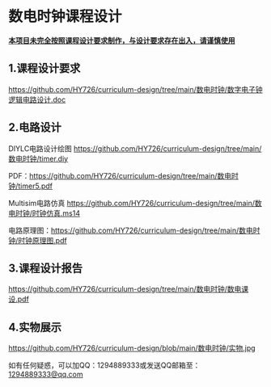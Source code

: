 # 数电时钟课程设计

<u>**本项目未完全按照课程设计要求制作，与设计要求存在出入，请谨慎使用**</u>

## 1.课程设计要求
https://github.com/HY726/curriculum-design/tree/main/数电时钟/数字电子钟逻辑电路设计.doc

## 2.电路设计

DIYLC电路设计绘图
https://github.com/HY726/curriculum-design/tree/main/数电时钟/timer.diy

PDF：https://github.com/HY726/curriculum-design/tree/main/数电时钟/timer5.pdf

Multisim电路仿真
https://github.com/HY726/curriculum-design/tree/main/数电时钟/时钟仿真.ms14

电路原理图：https://github.com/HY726/curriculum-design/tree/main/数电时钟/时钟原理图.pdf

## 3.课程设计报告
https://github.com/HY726/curriculum-design/tree/main/数电时钟/数电课设.pdf


## 4.实物展示
https://github.com/HY726/curriculum-design/blob/main/数电时钟/实物.jpg


如有任何疑惑，可以加QQ：1294889333或发送QQ邮箱至：1294889333@qq.com

